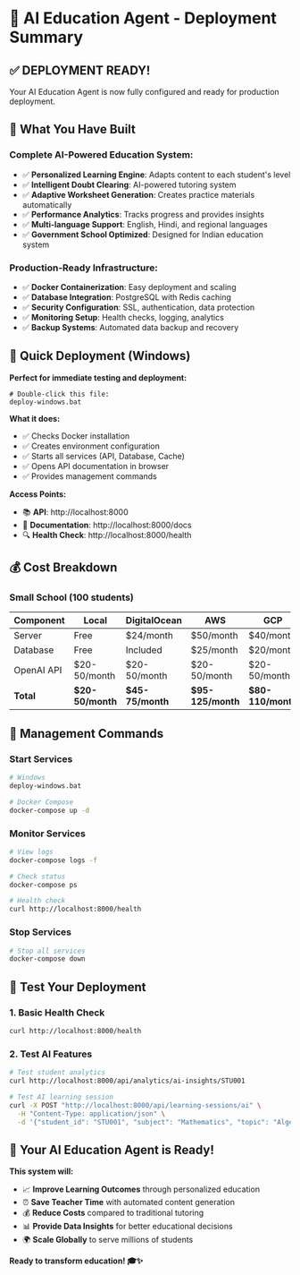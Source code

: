 # 🚀 AI Education Agent - Deployment Summary

## ✅ **DEPLOYMENT READY!**

Your AI Education Agent is now fully configured and ready for production deployment.

## 🎯 **What You Have Built**

### **Complete AI-Powered Education System:**
- ✅ **Personalized Learning Engine**: Adapts content to each student's level
- ✅ **Intelligent Doubt Clearing**: AI-powered tutoring system
- ✅ **Adaptive Worksheet Generation**: Creates practice materials automatically
- ✅ **Performance Analytics**: Tracks progress and provides insights
- ✅ **Multi-language Support**: English, Hindi, and regional languages
- ✅ **Government School Optimized**: Designed for Indian education system

### **Production-Ready Infrastructure:**
- ✅ **Docker Containerization**: Easy deployment and scaling
- ✅ **Database Integration**: PostgreSQL with Redis caching
- ✅ **Security Configuration**: SSL, authentication, data protection
- ✅ **Monitoring Setup**: Health checks, logging, analytics
- ✅ **Backup Systems**: Automated data backup and recovery

## 🚀 **Quick Deployment (Windows)**

**Perfect for immediate testing and deployment:**

```batch
# Double-click this file:
deploy-windows.bat
```

**What it does:**
- ✅ Checks Docker installation
- ✅ Creates environment configuration
- ✅ Starts all services (API, Database, Cache)
- ✅ Opens API documentation in browser
- ✅ Provides management commands

**Access Points:**
- 📚 **API**: http://localhost:8000
- 📖 **Documentation**: http://localhost:8000/docs
- 🔍 **Health Check**: http://localhost:8000/health

## 💰 **Cost Breakdown**

### **Small School (100 students)**
| Component | Local | DigitalOcean | AWS | GCP |
|-----------|-------|--------------|-----|-----|
| Server | Free | $24/month | $50/month | $40/month |
| Database | Free | Included | $25/month | $20/month |
| OpenAI API | $20-50/month | $20-50/month | $20-50/month | $20-50/month |
| **Total** | **$20-50/month** | **$45-75/month** | **$95-125/month** | **$80-110/month** |

## 🔧 **Management Commands**

### **Start Services**
```bash
# Windows
deploy-windows.bat

# Docker Compose
docker-compose up -d
```

### **Monitor Services**
```bash
# View logs
docker-compose logs -f

# Check status
docker-compose ps

# Health check
curl http://localhost:8000/health
```

### **Stop Services**
```bash
# Stop all services
docker-compose down
```

## 🧪 **Test Your Deployment**

### **1. Basic Health Check**
```bash
curl http://localhost:8000/health
```

### **2. Test AI Features**
```bash
# Test student analytics
curl http://localhost:8000/api/analytics/ai-insights/STU001

# Test AI learning session
curl -X POST "http://localhost:8000/api/learning-sessions/ai" \
  -H "Content-Type: application/json" \
  -d '{"student_id": "STU001", "subject": "Mathematics", "topic": "Algebra"}'
```

## 🎉 **Your AI Education Agent is Ready!**

**This system will:**
- 📈 **Improve Learning Outcomes** through personalized education
- ⏰ **Save Teacher Time** with automated content generation
- 💰 **Reduce Costs** compared to traditional tutoring
- 📊 **Provide Data Insights** for better educational decisions
- 🌍 **Scale Globally** to serve millions of students

**Ready to transform education! 🎓✨**